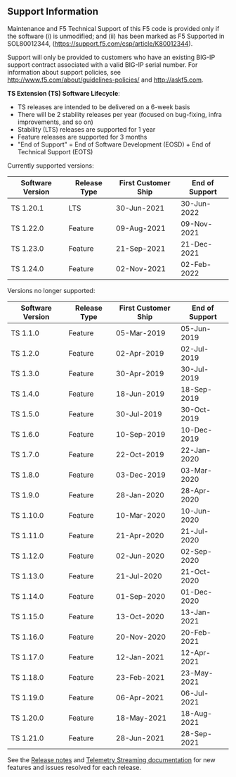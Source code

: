 ## Support Information

Maintenance and F5 Technical Support of this F5 code is provided only if the software (i) is unmodified; and (ii) has been marked as F5 Supported in SOL80012344, (https://support.f5.com/csp/article/K80012344).

Support will only be provided to customers who have an existing BIG-IP support contract associated with a valid BIG-IP serial number. 
For information about support policies, see http://www.f5.com/about/guidelines-policies/ and http://askf5.com.

**TS Extension (TS) Software Lifecycle**:

* TS releases are intended to be delivered on a 6-week basis
* There will be 2 stability releases per year (focused on bug-fixing, infra improvements, and so on)
* Stability (LTS) releases are supported for 1 year
* Feature releases are supported for 3 months
* "End of Support" = End of Software Development (EOSD) + End of Technical Support (EOTS)

Currently supported versions:

| Software Version | Release Type  | First Customer Ship | End of Support  |
|------------------|---------------|---------------------|-----------------|
| TS 1.20.1        | LTS           |  30-Jun-2021        | 30-Jun-2022     |
| TS 1.22.0        | Feature       |  09-Aug-2021        | 09-Nov-2021     |
| TS 1.23.0        | Feature       |  21-Sep-2021        | 21-Dec-2021     |
| TS 1.24.0        | Feature       |  02-Nov-2021        | 02-Feb-2022     |

Versions no longer supported:

| Software Version | Release Type  | First Customer Ship | End of  Support |
|------------------|---------------|---------------------|-----------------|
| TS 1.1.0         | Feature       |  05-Mar-2019        | 05-Jun-2019     |
| TS 1.2.0         | Feature       |  02-Apr-2019        | 02-Jul-2019     |
| TS 1.3.0         | Feature       |  30-Apr-2019        | 30-Jul-2019     |
| TS 1.4.0         | Feature       |  18-Jun-2019        | 18-Sep-2019     |
| TS 1.5.0         | Feature       |  30-Jul-2019        | 30-Oct-2019     |
| TS 1.6.0         | Feature       |  10-Sep-2019        | 10-Dec-2019     |
| TS 1.7.0         | Feature       |  22-Oct-2019        | 22-Jan-2020     |
| TS 1.8.0         | Feature       |  03-Dec-2019        | 03-Mar-2020     |
| TS 1.9.0         | Feature       |  28-Jan-2020        | 28-Apr-2020     |
| TS 1.10.0        | Feature       |  10-Mar-2020        | 10-Jun-2020     |
| TS 1.11.0        | Feature       |  21-Apr-2020        | 21-Jul-2020     |
| TS 1.12.0        | Feature       |  02-Jun-2020        | 02-Sep-2020     |
| TS 1.13.0        | Feature       |  21-Jul-2020        | 21-Oct-2020     |
| TS 1.14.0        | Feature       |  01-Sep-2020        | 01-Dec-2020     |
| TS 1.15.0        | Feature       |  13-Oct-2020        | 13-Jan-2021     |
| TS 1.16.0        | Feature       |  20-Nov-2020        | 20-Feb-2021     |
| TS 1.17.0        | Feature       |  12-Jan-2021        | 12-Apr-2021     |
| TS 1.18.0        | Feature       |  23-Feb-2021        | 23-May-2021     |
| TS 1.19.0        | Feature       |  06-Apr-2021        | 06-Jul-2021     |
| TS 1.20.0        | Feature       |  18-May-2021        | 18-Aug-2021     |
| TS 1.21.0        | Feature       |  28-Jun-2021        | 28-Sep-2021     |

See the [Release notes](https://github.com/F5Networks/f5-telemetry-streaming/releases) and [Telemetry Streaming documentation](https://clouddocs.f5.com/products/extensions/f5-telemetry-streaming/latest/revision-history.html) for new features and issues resolved for each release.
